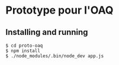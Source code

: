 Prototype pour l'OAQ
====================

Installing and running
----------------------

    $ cd proto-oaq
    $ npm install
    $ ./node_modules/.bin/node_dev app.js
